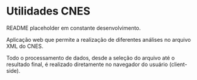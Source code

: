 # Utilidades CNES
README placeholder em constante desenvolvimento.

Aplicação web que permite a realização de diferentes análises no arquivo XML do CNES.

Todo o processamento de dados, desde a seleção do arquivo até o resultado final, é realizado diretamente no navegador do usuário (client-side).
